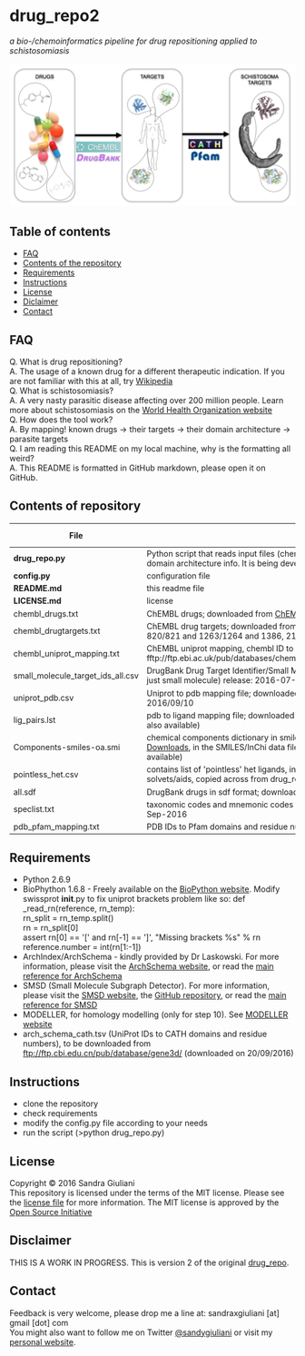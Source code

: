 # drug_repo2 #  
_a bio-/chemoinformatics pipeline for drug repositioning applied to schistosomiasis_  

![drug_repo_img](https://github.com/sandygiuliani/media/blob/master/drug_repo_img.png)
  
## Table of contents 
- [FAQ](#faq)
- [Contents of the repository](#contents-of-repository)
- [Requirements](#requirements)
- [Instructions](#instructions)
- [License](#license)
- [Diclaimer](#disclaimer)
- [Contact](#contact)



## FAQ  
Q. What is drug repositioning?   
A. The usage of a known drug for a different therapeutic indication. If you are not familiar with this at all, try [Wikipedia](http://en.wikipedia.org/wiki/Drug_repositioning)  
Q. What is schistosomiasis?  
A. A very nasty parasitic disease affecting over 200 million people. Learn more about schistosomiasis on the [World Health Organization website](http://www.who.int/topics/schistosomiasis/en/)  
Q. How does the tool work?  
A. By mapping! known drugs -> their targets -> their domain architecture -> parasite targets  
Q. I am reading this README on my local machine, why is the formatting all weird?  
A. This README is formatted in GitHub markdown, please open it on GitHub. 
  

## <a name="contents-of-repository"></a>Contents of repository

| File  | Description | Accession date |
| ------------- | ------------- | ------------- |
| **drug_repo.py**  | Python script that reads input files (chemb/drugbank), filters data, extracts relevant info for mapping with domain architecture info. It is being developed at the moment.    | n/a |
| **config.py**    | configuration file    |  n/a |
| **README.md**    | this readme file   | n/a |
| **LICENSE.md**    | license    | n/a |
| chembl\_drugs.txt    | ChEMBL drugs; downloaded from [ChEMBL](http://www.ebi.ac.uk/chembl/drugstore/), Dec 15 data freeze| 20/09/2016  |
| chembl\_drugtargets.txt    | ChEMBL drug targets; downloaded from [ChEMBL](http://www.ebi.ac.uk/chembl/drug/targets/), Dec 15 data freeze, fix newline character at 770/771 and 820/821 and 1263/1264 and 1386, 2109, 3180| 20/09/2016  |
| chembl\_uniprot\_mapping.txt    | ChEMBL uniprot mapping, chembl ID to UniProt codes; downloaded from the ChEMBL 21 release page: fftp://ftp.ebi.ac.uk/pub/databases/chembl/ChEMBLdb/releases/chembl_21/chembl_uniprot_mapping_new.txt | 20/09/2016     |  
|small\_molecule\_target\_ids\_all.csv    |   DrugBank Drug Target Identifier/Small Molecule Drugs; downloaded from [DrugBank](http://www.drugbank.ca/releases/5-0-1/downloads/target-all-polypeptide-ids) (note, this is the 'all', not just small molecule) release: 2016-07-01, version 5.0.1  | 20/09/2016   |
|  uniprot_pdb.csv  |  Uniprot to pdb mapping file; downloaded from [SIFTS](http://www.ebi.ac.uk/pdbe/docs/sifts/quick.html) (if necessary, a tsv version is also available), generated 2016/09/10 | 20/09/2016     |  
|  lig\_pairs.lst  |   pdb to ligand mapping file; downloaded from [PDBsum downloads](http://www.ebi.ac.uk/thornton-srv/databases/cgi-bin/pdbsum/GetPage.pl?doc=TRUE&template=downloads.html&pdbcode=n/a) (if necessary, the het\_pairs.lst version is also available)  |  20/09/2016 | 
|  Components-smiles-oa.smi  |   chemical components dictionary in smiles format (OpenEye); downloaded from [RCSB Ligand Expo Downloads](http://ligand-expo.rcsb.org/ld-download.html), in the SMILES/InChi data files (if necessary, stereo versions and CACTVS-generated versions available)  |  20/09/2016 | 
|  pointless_het.csv  |  contains list of 'pointless' het ligands, including aminoacids, nucleotides, metals and crystallographic solvets/aids, copied across from drug_repo  |  n/a | 
|all.sdf|DrugBank drugs in sdf format; downloaded from [DrugBank](http://www.drugbank.ca/releases/5-0-1/downloads/all-structures)release: 2016-07-01, version 5.0.1 | 20/09/2016 |
|speclist.txt| taxonomic codes and mnemonic codes for all species; downloaded from [UniProt](http://www.uniprot.org/docs/speclist.txt) Release: 2016_08, 07-Sep-2016| 20/09/2016 |  
|pdb_pfam_mapping.txt| PDB IDs to Pfam domains and residue numbers; downloaded from [EBI](ftp://ftp.ebi.ac.uk/pub/databases/Pfam/mappings/), release: 10/30/15| 20/09/2016 |  
  

  

## Requirements   
* Python 2.6.9  
* BioPhython 1.6.8 - Freely available on the [BioPython website](http://biopython.org/). Modify swissprot __init__.py to fix uniprot brackets problem like so:
def _read_rn(reference, rn_temp):  
    rn_split = rn_temp.split()  
    rn = rn_split[0]  
    assert rn[0] == '[' and rn[-1] == ']', "Missing brackets %s" % rn  
    reference.number = int(rn[1:-1])    
* ArchIndex/ArchSchema - kindly provided by Dr Laskowski. For more information, please visit the [ArchSchema website](http://www.ebi.ac.uk/thornton-srv/databases/archschema), or read the [main reference for ArchSchema](http://www.ncbi.nlm.nih.gov/pubmed/20299327)  
* SMSD (Small Molecule Subgraph Detector). For more information, please visit the [SMSD website](http://www.ebi.ac.uk/thornton-srv/software/SMSD/), the [GitHub repository](https://github.com/asad/SMSD), or read the [main reference for SMSD](http://www.jcheminf.com/content/1/1/12)  
* MODELLER, for homology modelling (only for step 10). See [MODELLER website](https://salilab.org/modeller/)  
* arch_schema_cath.tsv (UniProt IDs to CATH domains and residue numbers), to be downloaded from ftp://ftp.cbi.edu.cn/pub/database/gene3d/ (downloaded on 20/09/2016)  


## Instructions  
* clone the repository  
* check requirements
* modify the config.py file according to your needs  
* run the script (>python drug_repo.py)
  

## License  
Copyright &copy; 2016 Sandra Giuliani  
This repository is licensed under the terms of the MIT license. Please see the [license file](LICENSE.md) for more information. The MIT license is approved by the [Open Source Initiative](http://opensource.org/licenses)  
  


## Disclaimer   
THIS IS A WORK IN PROGRESS.  This is version 2 of the original [drug_repo](https://github.com/sandygiuliani/drug_repo).  
  

## Contact     
Feedback is very welcome, please drop me a line at: sandraxgiuliani [at] gmail [dot] com  
You might also want to follow me on Twitter [@sandygiuliani](https://twitter.com/sandygiuliani) or visit my [personal website](http://www.sandragiuliani.com/).  
